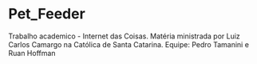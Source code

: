 # Pet_Feeder
Trabalho academico - Internet das Coisas. Matéria ministrada por Luiz Carlos Camargo na Católica de Santa Catarina.  Equipe: Pedro Tamanini e Ruan Hoffman
